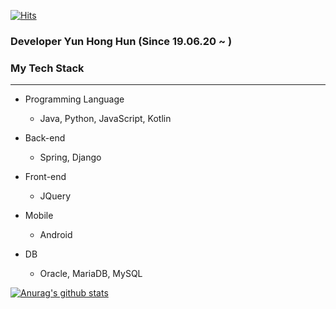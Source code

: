 [![Hits](https://hits.seeyoufarm.com/api/count/incr/badge.svg?url=https%3A%2F%2Fgithub.com%2Fharpuria)](https://hits.seeyoufarm.com)

### Developer Yun Hong Hun (Since 19.06.20 ~ )
### My Tech Stack
----
+ Programming Language
  + Java, Python, JavaScript, Kotlin
  
+ Back-end
  + Spring, Django

+ Front-end
  + JQuery

+ Mobile
  + Android

+ DB
  + Oracle, MariaDB, MySQL
  
[![Anurag's github stats](https://github-readme-stats.vercel.app/api?username=harpuria)](https://github.com/anuraghazra/github-readme-stats)

